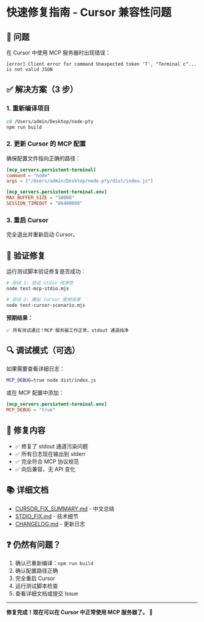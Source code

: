 # 快速修复指南 - Cursor 兼容性问题

## 🚨 问题

在 Cursor 中使用 MCP 服务器时出现错误：
```
[error] Client error for command Unexpected token 'T', "Terminal c"... is not valid JSON
```

## ✅ 解决方案（3 步）

### 1. 重新编译项目

```bash
cd /Users/admin/Desktop/node-pty
npm run build
```

### 2. 更新 Cursor 的 MCP 配置

确保配置文件指向正确的路径：

```toml
[mcp_servers.persistent-terminal]
command = "node"
args = ["/Users/admin/Desktop/node-pty/dist/index.js"]

[mcp_servers.persistent-terminal.env]
MAX_BUFFER_SIZE = "10000"
SESSION_TIMEOUT = "86400000"
```

### 3. 重启 Cursor

完全退出并重新启动 Cursor。

## 🧪 验证修复

运行测试脚本验证修复是否成功：

```bash
# 测试 1: 验证 stdio 纯净性
node test-mcp-stdio.mjs

# 测试 2: 模拟 Cursor 使用场景
node test-cursor-scenario.mjs
```

**预期结果：**
```
✅ 所有测试通过！MCP 服务器工作正常，stdout 通道纯净
```

## 🔍 调试模式（可选）

如果需要查看详细日志：

```bash
MCP_DEBUG=true node dist/index.js
```

或在 MCP 配置中添加：

```toml
[mcp_servers.persistent-terminal.env]
MCP_DEBUG = "true"
```

## 📝 修复内容

- ✅ 修复了 stdout 通道污染问题
- ✅ 所有日志现在输出到 stderr
- ✅ 完全符合 MCP 协议规范
- ✅ 向后兼容，无 API 变化

## 📚 详细文档

- [CURSOR_FIX_SUMMARY.md](CURSOR_FIX_SUMMARY.md) - 中文总结
- [STDIO_FIX.md](STDIO_FIX.md) - 技术细节
- [CHANGELOG.md](CHANGELOG.md) - 更新日志

## ❓ 仍然有问题？

1. 确认已重新编译：`npm run build`
2. 确认配置路径正确
3. 完全重启 Cursor
4. 运行测试脚本检查
5. 查看详细文档或提交 Issue

---

**修复完成！现在可以在 Cursor 中正常使用 MCP 服务器了。** 🎉

